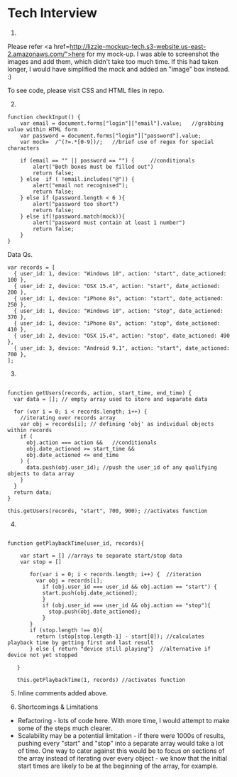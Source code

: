 # Tech Interview 


1. 

Please refer <a href=http://lizzie-mockup-tech.s3-website.us-east-2.amazonaws.com/">here</a> for my mock-up. I was able to screenshot the images and add them, which didn't take too much time. If this had taken longer, I would have simplified the mock and added an "image" box instead. :)

To see code, please visit CSS and HTML files in repo. 

2. 
````
function checkInput() {
    var email = document.forms["login"]["email"].value;   //grabbing value within HTML form
    var password = document.forms["login"]["password"].value;
    var mock=  /^(?=.*[0-9])/;   //brief use of regex for special characters 

    if (email == "" || password == "") {     //conditionals 
        alert("Both boxes must be filled out") 
        return false;
    } else  if ( !email.includes("@")) {
        alert("email not recognised");
        return false;
    } else if (password.length < 6 ){
        alert("password too short")
        return false;
    } else if(!password.match(mock)){
        alert("password must contain at least 1 number")
        return false;
    } 
}  

````

Data Qs.

````
var records = [
  { user_id: 1, device: "Windows 10", action: "start", date_actioned: 100 },
  { user_id: 2, device: "OSX 15.4", action: "start", date_actioned: 200 },
  { user_id: 1, device: "iPhone 8s", action: "start", date_actioned: 250 },
  { user_id: 1, device: "Windows 10", action: "stop", date_actioned: 370 },
  { user_id: 1, device: "iPhone 8s", action: "stop", date_actioned: 410 },
  { user_id: 2, device: "OSX 15.4", action: "stop", date_actioned: 490 },
  { user_id: 3, device: "Android 9.1", action: "start", date_actioned: 700 },
];

````


3. 

````

function getUsers(records, action, start_time, end_time) {
  var data = []; // empty array used to store and separate data

  for (var i = 0; i < records.length; i++) {
    //iterating over records array
    var obj = records[i]; // defining 'obj' as individual objects within records
    if (
      obj.action === action &&   //conditionals
      obj.date_actioned >= start_time &&
      obj.date_actioned <= end_time
    ) {
      data.push(obj.user_id); //push the user_id of any qualifying objects to data array
    }
  }
  return data;
}

this.getUsers(records, "start", 700, 900); //activates function

````

4. 

````

function getPlaybackTime(user_id, records){

    var start = [] //arrays to separate start/stop data
    var stop = []
   
       for(var i = 0; i < records.length; i++) {  //iteration
         var obj = records[i];
           if (obj.user_id === user_id && obj.action == "start") {
           start.push(obj.date_actioned);
           }
           if (obj.user_id === user_id && obj.action == "stop"){
             stop.push(obj.date_actioned);
           }
       } 
       if (stop.length !== 0){
         return (stop[stop.length-1] - start[0]); //calculates playback time by getting first and last result
       } else { return "device still playing"}  //alternative if device not yet stopped
        
   }
   
   this.getPlaybackTime(1, records) //activates function

   ````

5. Inline comments added above. 

6. Shortcomings & Limitations

* Refactoring - lots of code here. With more time, I would attempt to make some of the steps much clearer. 
* Scalability may be a potential limitation - if there were 1000s of results, pushing every "start" and "stop" into a
separate array would take a lot of time. One way to cater against this would be to focus on sections of the array instead of iterating over every object - we know that the initial start times are likely to be at the beginning of the array, for example. 




